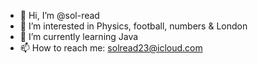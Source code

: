 - 👋 Hi, I’m @sol-read
- 👀 I’m interested in Physics, football, numbers & London
- 🌱 I’m currently learning Java
- 📫 How to reach me: solread23@icloud.com

<!---
sol-read/sol-read is a ✨ special ✨ repository because its `README.md` (this file) appears on your GitHub profile.
You can click the Preview link to take a look at your changes.
--->
